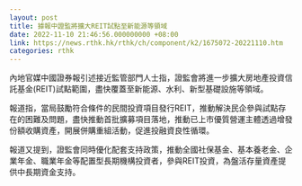 ```yaml
---
layout: post
title: 據報中證監將擴大REIT試點至新能源等領域
date: 2022-11-10 21:46:56.000000000 +08:00
link: https://news.rthk.hk/rthk/ch/component/k2/1675072-20221110.htm
categories: rthk
---
```


內地官媒中國證券報引述接近監管部門人士指，證監會將進一步擴大房地產投資信託基金(REIT)試點範圍，盡快覆蓋至新能源、水利、新型基礎設施等領域。

報道指，當局鼓勵符合條件的民間投資項目發行REIT，推動解決民企參與試點存在的困難及問題，盡快推動首批擴募項目落地，推動已上市優質營運主體透過增發份額收購資產，開展併購重組活動，促進投融資良性循環。

報道又提到，證監會同時優化配套支持政策，推動全國社保基金、基本養老金、企業年金、職業年金等配置型長期機構投資者，參與REIT投資，為盤活存量資產提供中長期資金支持。
